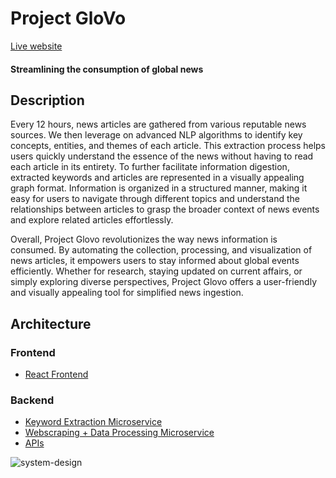 # **Project GloVo**
[Live website](https://projectglovo.netlify.app/)
#### Streamlining the consumption of global news

## Description
Every 12 hours, news articles are gathered from various reputable news sources. We then leverage on advanced NLP algorithms to identify key concepts, entities, and themes of each article. This extraction process helps users quickly understand the essence of the news without having to read each article in its entirety. To further facilitate information digestion, extracted keywords and articles are represented in a visually appealing graph format. Information is organized in a structured manner, making it easy for users to navigate through different topics and understand the relationships between articles to grasp the broader context of news events and explore related articles effortlessly.

Overall, Project Glovo revolutionizes the way news information is consumed. By automating the collection, processing, and visualization of news articles, it empowers users to stay informed about global events efficiently. Whether for research, staying updated on current affairs, or simply exploring diverse perspectives, Project Glovo offers a user-friendly and visually appealing tool for simplified news ingestion.

## Architecture ##
### Frontend
* [React Frontend](https://github.com/axwhyzee/project-glovo-frontend)

### Backend
* [Keyword Extraction Microservice](https://github.com/axwhyzee/project-glovo-microservice-keyword-extraction)
* [Webscraping + Data Processing Microservice](https://github.com/axwhyzee/project-glovo-backend-background)
* [APIs](https://github.com/axwhyzee/project-glovo-backend-api)

![system-design](https://github.com/axwhyzee/project-glovo-frontend/assets/34325457/b5fa1470-9678-42d2-a6b2-3f90b6bcf72d)
